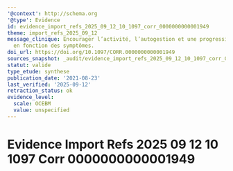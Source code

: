 ```yaml
---
'@context': http://schema.org
'@type': Evidence
id: evidence_import_refs_2025_09_12_10_1097_corr_0000000000001949
theme: import_refs_2025_09_12
message_clinique: Encourager l’activité, l’autogestion et une progression graduée
  en fonction des symptômes.
doi_url: https://doi.org/10.1097/CORR.0000000000001949
sources_snapshot: _audit/evidence_import_refs_2025_09_12_10_1097_corr_0000000000001949.json
statut: valide
type_etude: synthese
publication_date: '2021-08-23'
last_verified: '2025-09-12'
retraction_status: ok
evidence_level:
  scale: OCEBM
  value: unspecified
---
```

# Evidence Import Refs 2025 09 12 10 1097 Corr 0000000000001949

